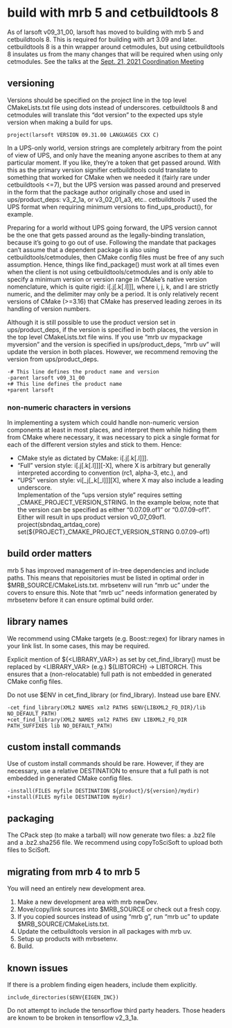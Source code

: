 # build with mrb 5 and cetbuildtools 8



As of larsoft v09_31_00, larsoft has moved to building with mrb 5 and cetbuildtools 8. This is required for building with art 3.09 and later.  
cetbuildtools 8 is a thin wrapper around cetmodules, but using cetbuildtools 8 insulates us from the many changes that will be required when using only cetmodules. See the talks at the [Sept. 21, 2021 Coordination Meeting](https://indico.fnal.gov/event/51092/)

## versioning

Versions should be specified on the project line in the top level CMakeLists.txt file using dots instead of underscores. cetbuildtools 8 and cetmodules will translate this “dot version” to the expected ups style version when making a build for ups.

    project(larsoft VERSION 09.31.00 LANGUAGES CXX C)

In a UPS-only world, version strings are completely arbitrary from the point of view of UPS, and only have the meaning anyone ascribes to them at any particular moment. If you like, they’re a token that get passed around. With this as the primary version signifier cetbuildtools could translate to something that worked for CMake when we needed it (fairly rare under cetbuildtools \<=7), but the UPS version was passed around and preserved in the form that the package author originally chose and used in ups/product_deps: v3_2_1a, or v3_02_01_a3, etc.. cetbuildtools 7 used the UPS format when requiring minimum versions to find_ups_product(), for example.

Preparing for a world without UPS going forward, the UPS version cannot be the one that gets passed around as the legally-binding translation, because it’s going to go out of use. Following the mandate that packages can’t assume that a dependent package is also using cetbuildtools/cetmodules, then CMake config files must be free of any such assumption. Hence, things like find_package() must work at all times even when the client is not using cetbuildtools/cetmodules and is only able to specify a minimum version or version range in CMake’s native version nomenclature, which is quite rigid: i\[.j\[.k\[.l\]\]\], where i, j, k, and l are strictly numeric, and the delimiter may only be a period. It is only relatively recent versions of CMake (\>=3.16) that CMake has preserved leading zeroes in its handling of version numbers.

Although it is still possible to use the product version set in ups/product_deps, if the version is specified in both places, the version in the top level CMakeLists.txt file wins. If you use “mrb uv mypackage myversion” and the version is specified in ups/product_deps, “mrb uv” will update the version in both places. However, we recommend removing the version from ups/product_deps.

    -# This line defines the product name and version
    -parent larsoft v09_31_00
    +# This line defines the product name
    +parent larsoft 

### non-numeric characters in versions

In implementing a system which could handle non-numeric version components at least in most places, and interpret them while hiding them from CMake where necessary, it was necessary to pick a single format for each of the different version styles and stick to them. Hence:

-   CMake style as dictated by CMake: i\[.j\[.k\[.l\]\]\].
-   “Full” version style: i\[.j\[.k\[.l\]\]\]\[-X\], where X is arbitrary but generally interpreted according to convention (rc1, alpha-3, etc.), and
-   “UPS” version style: vi\[_j\[_k\[_l\]\]\]\[X\], where X may also include a leading underscore.  
    Implementation of the “ups version style” requires setting <project>_CMAKE_PROJECT_VERSION_STRING. In the example below, note that the version can be specified as either “0.07.09.of1” or “0.07.09-of1”. Either will result in ups product version v0_07_09of1.
        project(sbndaq_artdaq_core)
        set(${PROJECT}_CMAKE_PROJECT_VERSION_STRING 0.07.09-of1)

## build order matters

mrb 5 has improved management of in-tree dependencies and include paths. This means that repoisitories must be listed in optimal order in $MRB_SOURCE/CMakeLists.txt. mrbsetenv will run “mrb uc” under the covers to ensure this. Note that “mrb uc” needs information generated by mrbsetenv before it can ensure optimal build order.

## library names

We recommend using CMake targets (e.g. Boost::regex) for library names in your link list. In some cases, this may be required.

Explicit mention of ${<LIBRARY_VAR>} as set by cet_find_library() must be replaced by <LIBRARY_VAR> (e.g.) ${LIBTORCH} -\> LIBTORCH. This ensures that a (non-relocatable) full path is not embedded in generated CMake config files.

Do not use $ENV in cet_find_library (or find_library). Instead use bare ENV.

    -cet_find_library(XML2 NAMES xml2 PATHS $ENV{LIBXML2_FQ_DIR}/lib NO_DEFAULT_PATH)
    +cet_find_library(XML2 NAMES xml2 PATHS ENV LIBXML2_FQ_DIR PATH_SUFFIXES lib NO_DEFAULT_PATH)

## custom install commands

Use of custom install commands should be rare. However, if they are necessary, use a relative DESTINATION to ensure that a full path is not embedded in generated CMake config files.

    -install(FILES myfile DESTINATION ${product}/${version}/mydir)
    +install(FILES myfile DESTINATION mydir)

## packaging

The CPack step (to make a tarball) will now generate two files: a .bz2 file and a .bz2.sha256 file. We recommend using copyToSciSoft to upload both files to SciSoft.

## migrating from mrb 4 to mrb 5

You will need an entirely new development area.

1.  Make a new development area with mrb newDev.
2.  Move/copy/link sources into $MRB_SOURCE or check out a fresh copy.
3.  If you copied sources instead of using “mrb g”, run “mrb uc” to update $MRB_SOURCE/CMakeLists.txt.
4.  Update the cetbuildtools version in all packages with mrb uv.
5.  Setup up products with mrbsetenv.
6.  Build.

## known issues

If there is a problem finding eigen headers, include them explicitly.

    include_directories($ENV{EIGEN_INC})

  
Do not attempt to include the tensorflow third party headers. Those headers are known to be broken in tensorflow v2_3_1a.
